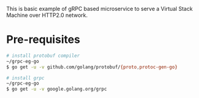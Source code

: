 
This is basic example of gRPC based microservice to serve a Virtual Stack Machine over HTTP2.0 network.

# Pre-requisites
```bash
# install protobuf compiler
~/grpc-eg-go
$ go get -u -v github.com/golang/protobuf/{proto,protoc-gen-go}

# install grpc
~/grpc-eg-go
$ go get -u -v google.golang.org/grpc